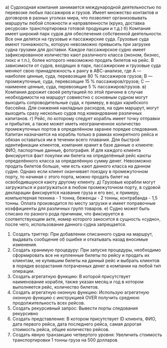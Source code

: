 а) Судоходная компания занимается международной деятельностью по перевозке любых пассажиров и грузов. Имеет множество контактов и договоров в разных уголках мира, что позволяет организовывать маршруты любой сложности и направленности (круиз, доставка ресурсов» транспортировка готовой продукции и т.д.)
б) Компания имеет широкий парк судов для обеспечения собственной деятельности. Все они делятся на грузовые и пассажирские суда. Грузовые суда имеют тоннажность, которую невозможно превысить при загрузке судна грузами для доставки. Каждое пассажирское судно имеет зафиксированное количество кают различного класса (эконом, бизнес, люкс и т.п.), более которого невозможно продать билетов на рейс. В зависимости от судов, входящих в парк, пассажирские и грузовые суда меняют свою принадлежность к рангу в АВС-анализе, где А — наиболее ценные, суда, перевозящие 80 % пассажиров грузов; В — промежуточные, суда, перевозящие 15 % пассажиров/грузов; С — наименее ценные, суда, перевозящие 5 % пассажиров/грузов.
в) Компания дорожит своей репутацией по этой причине в случае необходимости на маршрут совместно с основным судном могут выходить сопроводительные суда, к примеру, в водах карибского бассейна. Для снижения накладных расходов, на один маршрут, могут выходить сразу несколько судов под командование различных капитанов.
г) Рейс, по которому следует корабль имеет точку отправки и прибытия, а также может иметь неограниченное количество промежуточных портов в определённом заранее порядке следования. Капитан назначается на корабль только в рамках конкретного рейса и обязан оставаться им в течении всего плавания. Для быстрой идентификации клиентов, компания хранит в базе данные о клиенте: ФИО, паспортные данные, фотография. И для каждого клиента фиксируется факт покупки им билета на определённый рейс каюты определённого класса за определённую сумму денег. Невозможно продать билетов больше, чем есть кают данного класса на данном судне. Однако если клиент оканчивает поездку в промежуточном порту, то начиная с этого порта, можно продать билет на освободившуюся каюту другому клиенту.
д) Грузовые корабли могут загружаться и разгружаться в любом промежуточном порту, в судовой декларации фиксируется название груза и его вес, к примеру, компьютерная техника - 1 тонна, беженцы - 2 тонны, контрабанда - 1,5 тонны. Оплата производится по месту загрузки и имеет поправочные коэффициенты для различных групп товаров.
е) Судно может быть списано по разного рода причинам, что фиксируется в соответствующем акте, номер которого заносится в сущность «судно», после чего, использование данного судна запрещается.
1. Создать триггер:
При добавлении списанного судна на маршрут, выдавать сообщение об ошибке и откатывать назад вносимые изменения.
2. Создать хранимую процедуру:
При запуске процедуры, необходимо сформировать все не купленные билеты по рейсу и продать их клиентам, не купившим билеты на данный рейс и выбрать клиентов в порядке возрастания потраченных денег в компании на любой тип операции.
3. Создать агрегатную функцию:
В которой присутствует наименование корабля, также указан месяц и год в котором выполняется рейс, количество билетов.
4. Создать агрегатную оконную функцию:
Использую агрегатную оконную функцию с инструкцией OVER получить среднюю продолжительность всех рейсов.
5. Создать рекурсивный запрос:
Вывести порты следования рекурсивно
6. Создать представление:
В котором присутствует ID клиента, ФИО, дата первого рейса, дата последнего рейса, самая дорогая стоимость рейса, общее количество рейсов.
7. Создать явную транзакцию четвертого уровня:
Увеличить стоимость транспортировки 1 тонны груза на 500 долларов
  
